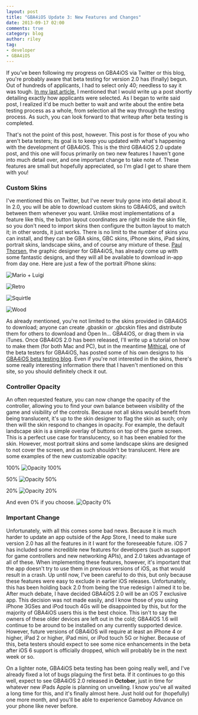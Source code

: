 ```yaml
---
layout: post
title: "GBA4iOS Update 3: New Features and Changes"
date: 2013-09-17 02:00
comments: true
category: blog
author: riley
tag:
- developer
- GBA4iOS
---
```


If you've been following my progress on GBA4iOS via Twitter or this blog, you're probably aware that beta testing for version 2.0 has (finally) begun. Out of hundreds of applicants, I had to select only 40; needless to say it was tough. [In my last article](http://rileytestut.com/blog/2013/09/08/the-results-are-in/), I mentioned that I would write up a post shortly detailing exactly how applicants were selected. As I began to write said post, I realized it'd be much better to wait and write about the entire beta testing process as a whole, from selection all the way through the testing process. As such, you can look forward to that writeup after beta testing is completed.

That's not the point of this post, however. This post is for those of you who aren't beta testers; its goal is to keep you updated with what's happening with the development of GBA4iOS. This is the third GBA4iOS 2.0 update post, and this one will focus primarily on two new features I haven't gone into much detail over, and one important change to take note of. These features are small but hopefully appreciated, so I'm glad I get to share them with you!

<!-- more -->

### **Custom Skins** ###

I've mentioned this on Twitter, but I've never truly gone into detail about it. In 2.0, you will be able to download custom skins to GBA4iOS, and switch between them whenever you want. Unlike most implementations of a feature like this, the button layout coordinates are right inside the skin file, so you don't need to import skins then configure the button layout to match it; in other words, it just works. There is no limit to the number of skins you can install, and they can be GBA skins, GBC skins, iPhone skins, iPad skins, portrait skins, landscape skins, and of course any mixture of these. [Paul Thorsen](http://twitter.com/pau1thor), the graphic designer for GBA4iOS, has already come up with some fantastic designs, and they will all be available to download in-app from day one. Here are just a few of the portrait iPhone skins:

![Mario + Luigi](/assets/images/posts/skins/mario+luigi.png)

![Retro](/assets/images/posts/skins/retro.png)

![Squirtle](/assets/images/posts/skins/squirtle.png)

![Wood](/assets/images/posts/skins/wood.png)

As already mentioned, you're not limited to the skins provided in GBA4iOS to download; anyone can create .gbaskin or .gbcskin files and distribute them for others to download and Open In… GBA4iOS, or drag them in via iTunes. Once GBA4iOS 2.0 has been released, I'll write up a tutorial on how to make them (for both Mac and PC), but in the meantime [Mithical](http://twitter.com/mithical), one of the beta testers for GBA4iOS, has posted some of his own designs to his [GBA4iOS beta testing blog](http://gba4ios.mithical.com). Even if you're not interested in the skins, there's some really interesting information there that I haven't mentioned on this site, so you should definitely check it out. 

### **Controller Opacity** ###

An often requested feature, you can now change the opacity of the controller, allowing you to find your own balance between visibility of the game and visibility of the controls. Because not all skins would benefit from being translucent, it's up to the skin designer to flag the skin as such; only then will the skin respond to changes in opacity. For example, the default landscape skin is a simple overlay of buttons on top of the game screen. This is a perfect use case for translucency, so it has been enabled for the skin. However, most portrait skins and some landscape skins are designed to not cover the screen, and as such shouldn't be translucent. Here are some examples of the new customizable opacity:

100%
![Opacity 100%](/assets/images/posts/skins/opacity100.png)


50%
![Opacity 50%](/assets/images/posts/skins/opacity50.png)


20%
![Opacity 20%](/assets/images/posts/skins/opacity20.png)


And even 0% if you choose.
![Opacity 0%](/assets/images/posts/skins/opacity0.png)


### **Important Change** ###
Unfortunately, with all this comes some bad news. Because it is much harder to update an app outside of the App Store, I need to make sure version 2.0 has all the features in it I want for the foreseeable future. iOS 7 has included some incredible new features for developers (such as support for game controllers and new networking APIs), and 2.0 takes advantage of all of these. When implementing these features, however, it's important that the app doesn't try to use them in previous versions of iOS, as that would result in a crash. Up until now, I've been careful to do this, but only because these features were easy to exclude in earlier iOS releases. Unfortunately, this has been holding back 2.0 from being the true redesign I aimed it to be. After much debate, I have decided GBA4iOS 2.0 will be an iOS 7 exclusive app. This decision was not made easily, and I know those of you using iPhone 3GSes and iPod touch 4Gs will be disappointed by this, but for the majority of GBA4iOS users this is the best choice. This isn't to say the owners of these older devices are left out in the cold; GBA4iOS 1.6 will continue to be around to be installed on any currently supported device. However, future versions of GBA4iOS will require at least an iPhone 4 or higher, iPad 2 or higher, iPad mini, or iPod touch 5G or higher. Because of this, beta testers should expect to see some nice enhancements in the beta after iOS 6 support is officially dropped, which will probably be in the next week or so. 

On a lighter note, GBA4iOS beta testing has been going really well, and I've already fixed a lot of bugs plaguing the first beta. If it continues to go this well, expect to see GBA4iOS 2.0 released in **October**, just in time for whatever new iPads Apple is planning on unveiling. I know you've all waited a long time for this, and it's finally almost here. Just hold out for (hopefully) one more month, and you'll be able to experience Gameboy Advance on your phone like never before.
